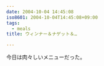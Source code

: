 ```yaml
---
date: 2004-10-04 14:45:08
iso8601: 2004-10-04T14:45:08+09:00
tags:
  - meals
title: ウィンナー＆ナゲット＆…

---
```


<div class="entry-body">
  <p>今日は肉々しいメニューだった。</p>
</div>

